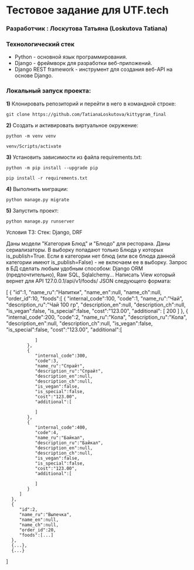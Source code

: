 # Тестовое задание для UTF.tech

### Разработчик : Лоскутова Татьяна (Loskutova Tatiana)

### Технологический стек
- Python - основной язык программирования.
- Django - фреймворк для разработки веб-приложений.
- Django REST framework - инструмент для создания веб-API на основе Django.

### Локальный запуск проекта:

**1)** Клонировать репозиторий и перейти в него в командной строке:

    git clone https://github.com/TatianaLoskutova/kittygram_final

**2)** Cоздать и активировать виртуальное окружение:

    python -m venv venv

    venv/Scripts/activate

**3)** Установить зависимости из файла requirements.txt:

    python -m pip install --upgrade pip

    pip install -r requirements.txt

**4)** Выполнить миграции:

    python manage.py migrate

**5)** Запустить проект:

    python manage.py runserver

Условия ТЗ:
Стек: Django, DRF

Даны модели "Категория Блюд" и "Блюдо" для ресторана.
Даны сериализаторы.
В выборку попадают только Блюда у которых is_publish=True. Если в категории нет блюд (или все блюда данной категории имеют is_publish=False) - не включаем ее в выборку.
Запрос в БД сделать любым удобным способом: Django ORM (предпочтительно), Raw SQL, Sqlalchemy...
Написать View который вернет для API 127.0.0.1/api/v1/foods/ JSON следующего формата:

[
      {
         "id":1,
         "name_ru":"Напитки",
         "name_en":null,
         "name_ch":null,
         "order_id":10,
         "foods":[
            {
               "internal_code":100,
               "code":1,
               "name_ru":"Чай",
               "description_ru":"Чай 100 гр",
               "description_en":null,
               "description_ch":null,
               "is_vegan":false,
               "is_special":false,
               "cost":"123.00",
               "additional": [
                  200
               ]
            },
            {
               "internal_code":200,
               "code":2,
               "name_ru":"Кола",
               "description_ru":"Кола",
               "description_en":null,
               "description_ch":null,
               "is_vegan":false,
               "is_special":false,
               "cost":"123.00",
               "additional":[

               ]
            },
            {
               "internal_code":300,
               "code":3,
               "name_ru":"Спрайт",
               "description_ru":"Спрайт",
               "description_en":null,
               "description_ch":null,
               "is_vegan":false,
               "is_special":false,
               "cost":"123.00",
               "additional":[

               ]
            },
            {
               "internal_code":400,
               "code":4,
               "name_ru":"Байкал",
               "description_ru":"Байкал",
               "description_en":null,
               "description_ch":null,
               "is_vegan":false,
               "is_special":false,
               "cost":"123.00",
               "additional":[

               ]
            }
         ]
      },
      {
         "id":2,
         "name_ru":"Выпечка",
         "name_en":null,
         "name_ch":null,
         "order_id":20,
         "foods":[...]
      },
      {...},
      {...}
]
